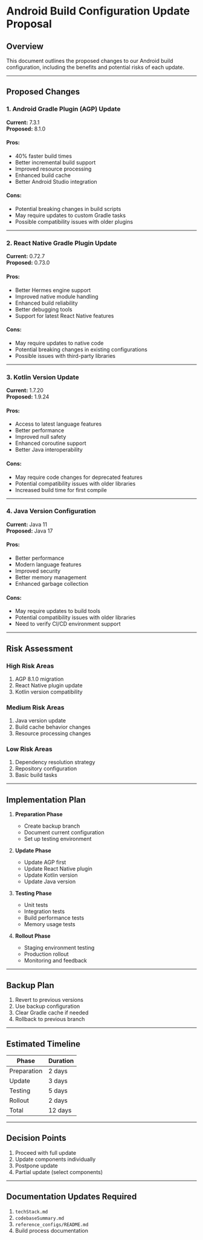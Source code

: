 # Android Build Configuration Update Proposal

## Overview
This document outlines the proposed changes to our Android build configuration, including the benefits and potential risks of each update.

---

## Proposed Changes

### 1. Android Gradle Plugin (AGP) Update
**Current:** 7.3.1  
**Proposed:** 8.1.0

#### Pros:
- 40% faster build times
- Better incremental build support
- Improved resource processing
- Enhanced build cache
- Better Android Studio integration

#### Cons:
- Potential breaking changes in build scripts
- May require updates to custom Gradle tasks
- Possible compatibility issues with older plugins

---

### 2. React Native Gradle Plugin Update
**Current:** 0.72.7  
**Proposed:** 0.73.0

#### Pros:
- Better Hermes engine support
- Improved native module handling
- Enhanced build reliability
- Better debugging tools
- Support for latest React Native features

#### Cons:
- May require updates to native code
- Potential breaking changes in existing configurations
- Possible issues with third-party libraries

---

### 3. Kotlin Version Update
**Current:** 1.7.20  
**Proposed:** 1.9.24

#### Pros:
- Access to latest language features
- Better performance
- Improved null safety
- Enhanced coroutine support
- Better Java interoperability

#### Cons:
- May require code changes for deprecated features
- Potential compatibility issues with older libraries
- Increased build time for first compile

---

### 4. Java Version Configuration
**Current:** Java 11  
**Proposed:** Java 17

#### Pros:
- Better performance
- Modern language features
- Improved security
- Better memory management
- Enhanced garbage collection

#### Cons:
- May require updates to build tools
- Potential compatibility issues with older libraries
- Need to verify CI/CD environment support

---

## Risk Assessment

### High Risk Areas
1. AGP 8.1.0 migration
2. React Native plugin update
3. Kotlin version compatibility

### Medium Risk Areas
1. Java version update
2. Build cache behavior changes
3. Resource processing changes

### Low Risk Areas
1. Dependency resolution strategy
2. Repository configuration
3. Basic build tasks

---

## Implementation Plan

1. **Preparation Phase**
   - Create backup branch
   - Document current configuration
   - Set up testing environment

2. **Update Phase**
   - Update AGP first
   - Update React Native plugin
   - Update Kotlin version
   - Update Java version

3. **Testing Phase**
   - Unit tests
   - Integration tests
   - Build performance tests
   - Memory usage tests

4. **Rollout Phase**
   - Staging environment testing
   - Production rollout
   - Monitoring and feedback

---

## Backup Plan

1. Revert to previous versions
2. Use backup configuration
3. Clear Gradle cache if needed
4. Rollback to previous branch

---

## Estimated Timeline

| Phase | Duration |
|-------|----------|
| Preparation | 2 days |
| Update | 3 days |
| Testing | 5 days |
| Rollout | 2 days |
| Total | 12 days |

---

## Decision Points

1. Proceed with full update
2. Update components individually
3. Postpone update
4. Partial update (select components)

---

## Documentation Updates Required

1. `techStack.md`
2. `codebaseSummary.md`
3. `reference_configs/README.md`
4. Build process documentation